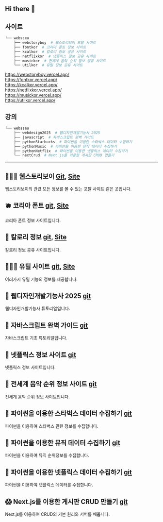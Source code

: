 ## Hi there 👋

## 사이트 
```bash
└── websseu
    ├── webstoryboy  # 웹스토리보이 포탈 사이트
    ├── fontkor  # 코리아 폰트 정보 사이트
    ├── kcalkor  # 칼로리 정보 공유 사이트
    ├── netflixkor  # 넷플릭스 정보 공유 사이트
    ├── musickor  # 전세계 음악 순위 정보 공유 사이트
    └── utilkor  # 유틸 정보 공유 사이트
```
https://webstoryboy.vercel.app/   
https://fontkor.vercel.app/   
https://kcalkor.vercel.app/   
https://netflixkor.vercel.app/   
https://musickor.vercel.app/   
https://utilkor.vercel.app/   

## 강의
```bash
└── websseu
    ├── webdesign2025  # 웹디자인개발기능사 2025
    ├── javascript  # 자바스크립트 완벽 가이드
    ├── pythonStarbucks  # 파이썬을 이용한 스타벅스 데이터 수집하기
    ├── pythonMusic  # 파이썬을 이용한 뮤직 데이터 수집하기
    ├── pythonNetflix  # 파이썬을 이용한 넷플릭스 데이터 수집하기
    └── nextCrud  # Next.js를 이용한 게시판 CRUD 만들기  
```
----------------------------------------------------------------------

## 👩🏻‍💻 웹스토리보이 [Git](https://github.com/websseu/webstoryboy), [Site](https://webstoryboy.vercel.app)   
웹스토리보이의 관련 모든 정보를 볼 수 있는 포탈 사이트 같은 곳입니다.   

## 🫐 코리아 폰트 [git](https://github.com/websseu/fontkor), [Site](https://fontkor.vercel.app)   
코리아 폰트 정보 사이트입니다.    

## 🐶 칼로리 정보 [git](https://github.com/websseu/kaclkor), [Site](https://kcalkor.vercel.app)   
칼로리 정보 공유 사이트입니다.      

## 🧑🏼‍💻 유틸 사이트 [git](https://github.com/websseu/utilkor), [Site](https://utilkor.vercel.app)  
여러가지 유틸 기능의 정보를 제공합니다.   

## 🧠 웹디자인개발기능사 2025 [git](https://github.com/websseu/webdesign2025)   
웹디자인개발기능사 튜토리얼입니다.   

## 🤑 자바스크립트 완벽 가이드 [git](https://github.com/websseu/javascript)   
자바스크립트 기초 튜토리얼입니다.   

## 🥵 넷플릭스 정보 사이트 [git](https://github.com/websseu/netflixkor)   
넷플릭스 정보 사이트입니다.

## 🥵 전세계 음악 순위 정보 사이트 [git](https://github.com/websseu/musickor)   
전세계 음악 순위 정보 사이트입니다.

## 🥶 파이썬을 이용한 스타벅스 데이터 수집하기 [git](https://github.com/websseu/pythonStarbucks)   
파이썬을 이용하여 스타벅스 관련 정보를 수집합니다.

## 🥶 파이썬을 이용한 뮤직 데이터 수집하기 [git](https://github.com/websseu/pythonMusic)   
파이썬을 이용하여 뮤직 순위정보를 수집합니다.

## 🥶 파이썬을 이용한 넷플릭스 데이터 수집하기 [git](https://github.com/websseu/pythonNetflix)   
파이썬을 이용하여 넷플릭스 데이터를 수집합니다.

## 😱 Next.js를 이용한 게시판 CRUD 만들기 [git](https://github.com/websseu/next-crud)   
Next.js를 이용하여 CRUD의 기본 원리와 서버를 배웁니다.
 
